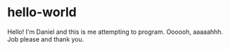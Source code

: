 # hello-world

Hello! I'm Daniel and this is me attempting to program. Oooooh, aaaaahhh. Job please and thank you.

